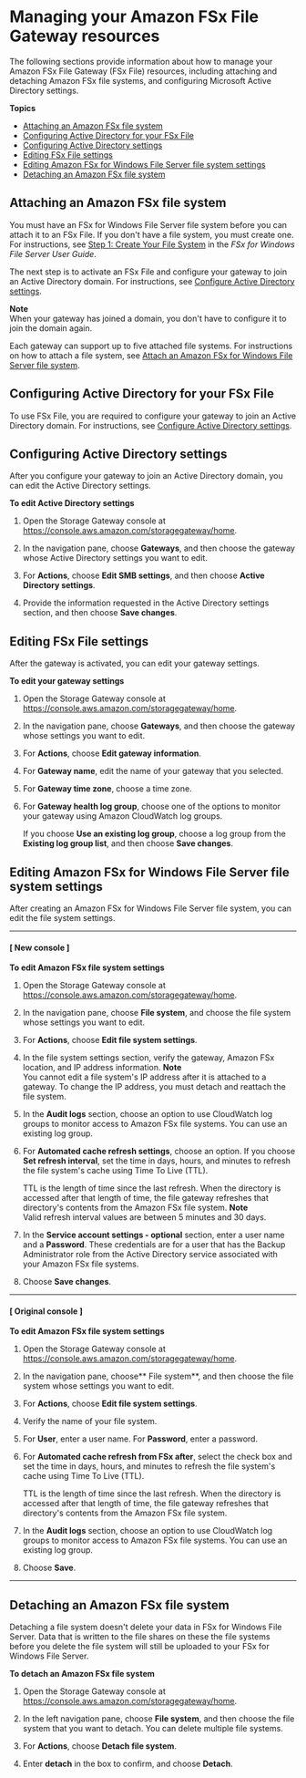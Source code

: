 # Managing your Amazon FSx File Gateway resources<a name="managing-gateway-file-fsx"></a>

The following sections provide information about how to manage your Amazon FSx File Gateway \(FSx File\) resources, including attaching and detaching Amazon FSx file systems, and configuring Microsoft Active Directory settings\.

**Topics**
+ [Attaching an Amazon FSx file system](#attach-file-system)
+ [Configuring Active Directory for your FSx File](#configuring-msft-ad)
+ [Configuring Active Directory settings](#editing-ad-settings)
+ [Editing FSx File settings](#edit-file-system-settings)
+ [Editing Amazon FSx for Windows File Server file system settings](#edit-file-system)
+ [Detaching an Amazon FSx file system](#detach-file-system)

## Attaching an Amazon FSx file system<a name="attach-file-system"></a>

You must have an FSx for Windows File Server file system before you can attach it to an FSx File\. If you don't have a file system, you must create one\. For instructions, see [Step 1: Create Your File System](https://docs.aws.amazon.com/fsx/latest/WindowsGuide/getting-started-step1.html) in the *FSx for Windows File Server User Guide*\.

The next step is to activate an FSx File and configure your gateway to join an Active Directory domain\. For instructions, see [Configure Active Directory settings](join-domain-fsx.md)\.

**Note**  
When your gateway has joined a domain, you don't have to configure it to join the domain again\.

Each gateway can support up to five attached file systems\. For instructions on how to attach a file system, see [Attach an Amazon FSx for Windows File Server file system](attach-fsxw-filesystem.md)\.

## Configuring Active Directory for your FSx File<a name="configuring-msft-ad"></a>



To use FSx File, you are required to configure your gateway to join an Active Directory domain\. For instructions, see [Configure Active Directory settings](join-domain-fsx.md)\.

## Configuring Active Directory settings<a name="editing-ad-settings"></a>



After you configure your gateway to join an Active Directory domain, you can edit the Active Directory settings\.

**To edit Active Directory settings**

1. Open the Storage Gateway console at [https://console\.aws\.amazon\.com/storagegateway/home](https://console.aws.amazon.com/storagegateway/)\.

1. In the navigation pane, choose **Gateways**, and then choose the gateway whose Active Directory settings you want to edit\.

1. For **Actions**, choose **Edit SMB settings**, and then choose **Active Directory settings**\.

1. Provide the information requested in the Active Directory settings section, and then choose **Save changes**\.

## Editing FSx File settings<a name="edit-file-system-settings"></a>

After the gateway is activated, you can edit your gateway settings\.

**To edit your gateway settings**

1. Open the Storage Gateway console at [https://console\.aws\.amazon\.com/storagegateway/home](https://console.aws.amazon.com/storagegateway/)\.

1. In the navigation pane, choose **Gateways**, and then choose the gateway whose settings you want to edit\.

1. For **Actions**, choose **Edit gateway information**\.

1. For **Gateway name**, edit the name of your gateway that you selected\.

1. For **Gateway time zone**, choose a time zone\.

1. For **Gateway health log group**, choose one of the options to monitor your gateway using Amazon CloudWatch log groups\. 

   If you choose **Use an existing log group**, choose a log group from the **Existing log group list**, and then choose **Save changes**\.

## Editing Amazon FSx for Windows File Server file system settings<a name="edit-file-system"></a>

After creating an Amazon FSx for Windows File Server file system, you can edit the file system settings\.

------
#### [ New console ]

**To edit Amazon FSx file system settings**

1. Open the Storage Gateway console at [https://console\.aws\.amazon\.com/storagegateway/home](https://console.aws.amazon.com/storagegateway/)\.

1. In the navigation pane, choose **File system**, and choose the file system whose settings you want to edit\.

1. For **Actions**, choose **Edit file system settings**\.

1. In the file system settings section, verify the gateway, Amazon FSx location, and IP address information\.
**Note**  
You cannot edit a file system's IP address after it is attached to a gateway\. To change the IP address, you must detach and reattach the file system\.

1. In the **Audit logs** section, choose an option to use CloudWatch log groups to monitor access to Amazon FSx file systems\. You can use an existing log group\.

1. For **Automated cache refresh settings**, choose an option\. If you choose **Set refresh interval**, set the time in days, hours, and minutes to refresh the file system's cache using Time To Live \(TTL\)\. 

   TTL is the length of time since the last refresh\. When the directory is accessed after that length of time, the file gateway refreshes that directory's contents from the Amazon FSx file system\.
**Note**  
Valid refresh interval values are between 5 minutes and 30 days\.

    

1. In the **Service account settings \- optional** section, enter a user name and a **Password**\. These credentials are for a user that has the Backup Administrator role from the Active Directory service associated with your Amazon FSx file systems\.

1. Choose **Save changes**\.

------
#### [ Original console ]

**To edit Amazon FSx file system settings**

1. Open the Storage Gateway console at [https://console\.aws\.amazon\.com/storagegateway/home](https://console.aws.amazon.com/storagegateway/)\.

1. In the navigation pane, choose** File system**, and then choose the file system whose settings you want to edit\.

1. For **Actions**, choose **Edit file system settings**\.

1. Verify the name of your file system\.

1. For **User**, enter a user name\. For **Password**, enter a password\.

1. For **Automated cache refresh from FSx after**, select the check box and set the time in days, hours, and minutes to refresh the file system's cache using Time To Live \(TTL\)\. 

   TTL is the length of time since the last refresh\. When the directory is accessed after that length of time, the file gateway refreshes that directory's contents from the Amazon FSx file system\. 

1. In the **Audit logs** section, choose an option to use CloudWatch log groups to monitor access to Amazon FSx file systems\. You can use an existing log group\.

1. Choose **Save**\.

------

## Detaching an Amazon FSx file system<a name="detach-file-system"></a>

Detaching a file system doesn't delete your data in FSx for Windows File Server\. Data that is written to the file shares on these the file systems before you delete the file system will still be uploaded to your FSx for Windows File Server\.

**To detach an Amazon FSx file system**

1. Open the Storage Gateway console at [https://console\.aws\.amazon\.com/storagegateway/home](https://console.aws.amazon.com/storagegateway/)\.

1. In the left navigation pane, choose **File system**, and then choose the file system that you want to detach\. You can delete multiple file systems\.

1. For **Actions**, choose **Detach file system**\.

1. Enter **detach** in the box to confirm, and choose **Detach**\.
